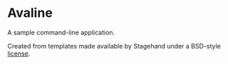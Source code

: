# Avaline

A sample command-line application.

Created from templates made available by Stagehand under a BSD-style
[license](https://github.com/dart-lang/stagehand/blob/master/LICENSE).
